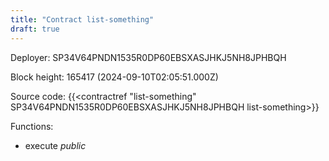 ```yaml
---
title: "Contract list-something"
draft: true
---
```

Deployer: SP34V64PNDN1535R0DP60EBSXASJHKJ5NH8JPHBQH


 



Block height: 165417 (2024-09-10T02:05:51.000Z)

Source code: {{<contractref "list-something" SP34V64PNDN1535R0DP60EBSXASJHKJ5NH8JPHBQH list-something>}}

Functions:

* execute _public_
